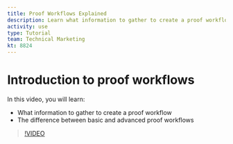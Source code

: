 ```yaml
---
title: Proof Workflows Explained
description: Learn what information to gather to create a proof workflow and the difference between basic and advanced proof workflows in [!DNL Adobe Workfront].
activity: use
type: Tutorial
team: Technical Marketing
kt: 8824
---
```

# Introduction to proof workflows

In this video, you will learn:

* What information to gather to create a proof workflow
* The difference between basic and advanced proof workflows

>[!VIDEO](https://video.tv.adobe.com/v/335125/?quality=12)

